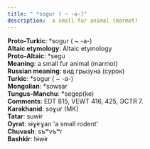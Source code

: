 ```yaml
---
title: " *sogur ( ~ -a-)"
description:  a small fur animal (marmot)
---
```


<strong>Proto-Turkic</strong>:  *sogur ( ~ -a-)<br>
<strong>Altaic etymology</strong>:  Altaic etymology<br>
<strong> Proto-Altaic</strong>:  *segu<br>
<strong>Meaning</strong>:  a small fur animal (marmot)<br>
<strong>Russian meaning</strong>:  вид грызуна (сурок)<br>
<strong>Turkic</strong>:  *sogur ( ~ -a-)<br>
<strong>Mongolian</strong>:  *sowsar<br>
<strong>Tungus-Manchu</strong>:  *segep(ke)<br>
<strong>Comments</strong>:  EDT 815, VEWT 416, 425, ЭСТЯ 7.<br>
<strong>Karakhanid</strong>:  soɣur (MK)<br>
<strong>Tatar</strong>:  suwɨr<br>
<strong>Oyrat</strong>:  sɨɣɨrɣan 'a small rodent'<br>
<strong>Chuvash</strong>:  sъʷvъʷr<br>
<strong>Bashkir</strong>:  hɨwɨr<br>


